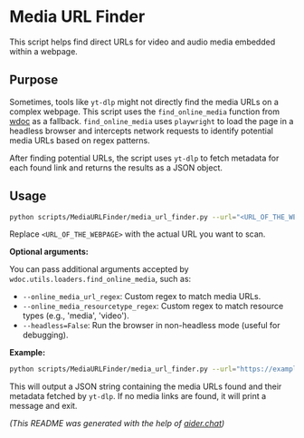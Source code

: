 # Media URL Finder

This script helps find direct URLs for video and audio media embedded within a webpage.

## Purpose

Sometimes, tools like `yt-dlp` might not directly find the media URLs on a complex webpage. This script uses the `find_online_media` function from [wdoc](https://github.com/thiswillbeyourgithub/wdoc) as a fallback. `find_online_media` uses `playwright` to load the page in a headless browser and intercepts network requests to identify potential media URLs based on regex patterns.

After finding potential URLs, the script uses `yt-dlp` to fetch metadata for each found link and returns the results as a JSON object.

## Usage

```bash
python scripts/MediaURLFinder/media_url_finder.py --url="<URL_OF_THE_WEBPAGE>" [OPTIONS]
```

Replace `<URL_OF_THE_WEBPAGE>` with the actual URL you want to scan.

**Optional arguments:**

You can pass additional arguments accepted by `wdoc.utils.loaders.find_online_media`, such as:

*   `--online_media_url_regex`: Custom regex to match media URLs.
*   `--online_media_resourcetype_regex`: Custom regex to match resource types (e.g., 'media', 'video').
*   `--headless=False`: Run the browser in non-headless mode (useful for debugging).

**Example:**

```bash
python scripts/MediaURLFinder/media_url_finder.py --url="https://example.com/page_with_embedded_video"
```

This will output a JSON string containing the media URLs found and their metadata fetched by `yt-dlp`. If no media links are found, it will print a message and exit.

*(This README was generated with the help of [aider.chat](https://github.com/Aider-AI/aider/issues))*
